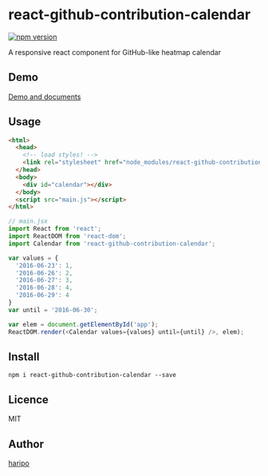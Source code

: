 react-github-contribution-calendar
====

[![npm version](https://badge.fury.io/js/react-github-contribution-calendar.svg)](https://badge.fury.io/js/react-github-contribution-calendar)

A responsive react component for GitHub-like heatmap calendar

## Demo

[Demo and documents](http://haripo.github.io/react-github-contribution-calendar/example/)

## Usage

``` html
<html>
  <head>
    <!-- load styles! -->
    <link rel="stylesheet" href="node_modules/react-github-contribution-calendar/default.css" type="text/css" />
  </head>
  <body>
    <div id="calendar"></div>
  </body>
  <script src="main.js"></script>
</html>
```

``` javascript
// main.jsx
import React from 'react';
import ReactDOM from 'react-dom';
import Calendar from 'react-github-contribution-calendar';

var values = {
  '2016-06-23': 1,
  '2016-06-26': 2,
  '2016-06-27': 3,
  '2016-06-28': 4,
  '2016-06-29': 4
}
var until = '2016-06-30';

var elem = document.getElementById('app');
ReactDOM.render(<Calendar values={values} until={until} />, elem);
```

## Install

``` npm i react-github-contribution-calendar --save ```

## Licence

MIT

## Author

[haripo](https://github.com/haripo)
